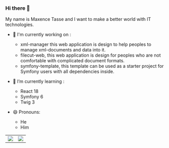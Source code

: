 ### Hi there 👋

My name is Maxence Tasse and I want to make a better world with IT technologies.

- 🔭 I'm currently working on : 
  - xml-manager this web application is design to help peoples to manage xml-documents and data into it.
  - filecut-web, this web application is design for peoples who are not comfortable with complicated document formats.
  - symfony-template, this template can be used as a starter project for Symfony users with all dependencies inside.

- 🌱 I’m currently learning :
  - React 18
  - Symfony 6
  - Twig 3

- 😄 Pronouns:
  - He
  - Him

<table>
  <tr>
    <td valign="top">
      <img src="https://github-readme-stats.vercel.app/api?username=maxencetasse"/>
    </td>
    <td valign="top">
      <img src="https://github-readme-stats.vercel.app/api/top-langs/?username=maxencetasse"/>
    </td>
  </tr>
</table>

<!--
**maxencetasse/maxencetasse** is a ✨ _special_ ✨ repository because its `README.md` (this file) appears on your GitHub profile.

Here are some ideas to get you started:

- 🔭 I’m currently working on ...
- 🌱 I’m currently learning ...
- 👯 I’m looking to collaborate on ...
- 🤔 I’m looking for help with ...
- 💬 Ask me about ...
- 📫 How to reach me: ...
- 😄 Pronouns: ...
- ⚡ Fun fact: ...
-->
